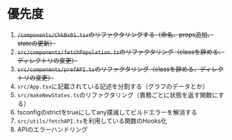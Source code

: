 # 優先度


1. ~~```/components/ChkBx01.tsx```のリファクタリングする（命名、props追加、stateの更新）~~
2. ~~```src/components/fetchPopulation.ts```のリファクタリング（classを辞める、ディレクトリの変更）~~
3. ~~```src/components/prefAPI.ts```のリファクタリング（classを辞める、ディレクトリの変更）~~
4. ```src/App.tsx```に記載されている記述を分割する（グラフのデータとか）
5. ```src/makeNewStates.ts```のリファクタリング（責務ごとに状態を返す関数にする）
6. tsconfigのstrictをtrueにしてany撲滅してビルドエラーを解消する
7. ```src/utils/fetchAPI.ts```を利用している関数のHooks化
8. APIのエラーハンドリング